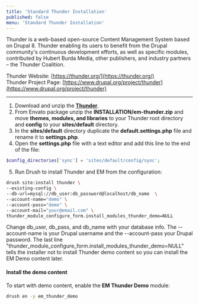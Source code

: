 ```yaml
---
title: 'Standard Thunder Installation'
published: false
menu: 'Standard Thunder Installation'
---
```


Thunder is a web-based open-source Content Management System based on Drupal 8. Thunder enabling its users to benefit from the Drupal community's continuous development efforts, as well as specific modules,  contributed by Hubert Burda Media, other publishers, and industry partners – the Thunder Coalition.

Thunder Website: [https://thunder.org/](https://thunder.org/)<br>
Thunder Project Page: [https://www.drupal.org/project/thunder](https://www.drupal.org/project/thunder)

<hr>

1. Download and unzip the [**Thunder**](https://www.drupal.org/project/thunder).
2. From Envato package unzip the **INSTALLATION/em-thunder.zip** and move **themes, modules, and libraries** to your Thunder root directory and **config** to your **sites/default** directory.
3. In the **sites/default** directory duplicate the **default.settings.php** file and rename it to **settings.php**.
4. Open the **settings.php** file with a text editor and add this line to the end of the file:

```php
$config_directories['sync'] = 'sites/default/config/sync';
```
    
5. Run Drush to install Thunder and EM from the configuration:

```sh
drush site:install thunder \
--existing-config \
--db-url=mysql://db_user:db_password@localhost/db_name  \
--account-name="demo" \
--account-pass="demo" \
--account-mail="your@email.com" \
thunder_module_configure_form.install_modules_thunder_demo=NULL
```

Change db_user, db_pass, and db_name with your database info. The --account-name is your Drupal username and the --account-pass your Drupal password. The last line "thunder_module_configure_form.install_modules_thunder_demo=NULL" tells the installer not to install Thunder demo content so you can install the EM Demo content later.


#### Install the demo content

To start with demo content, enable the **EM Thunder Demo** module:

```sh
drush en -y em_thunder_demo
```